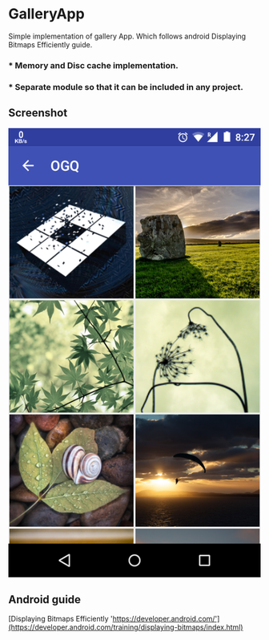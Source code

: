 # GalleryApp
Simple implementation of gallery App. Which follows android Displaying Bitmaps Efficiently guide.
### * Memory and Disc cache implementation.
### * Separate module so that it can be included in any project.
## Screenshot
  ![Gallery App](/screenshot.png)
## Android guide
  [Displaying Bitmaps Efficiently  'https://developer.android.com/'](https://developer.android.com/training/displaying-bitmaps/index.html)
